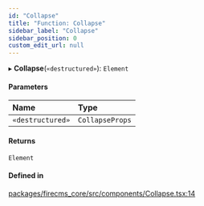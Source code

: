 ```yaml
---
id: "Collapse"
title: "Function: Collapse"
sidebar_label: "Collapse"
sidebar_position: 0
custom_edit_url: null
---
```


▸ **Collapse**(`«destructured»`): `Element`

#### Parameters

| Name | Type |
| :------ | :------ |
| `«destructured»` | `CollapseProps` |

#### Returns

`Element`

#### Defined in

[packages/firecms_core/src/components/Collapse.tsx:14](https://github.com/FireCMSco/firecms/blob/d45f3739/packages/firecms_core/src/components/Collapse.tsx#L14)
